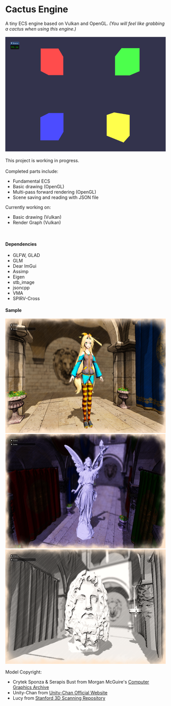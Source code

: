# Cactus Engine
A tiny ECS engine based on Vulkan and OpenGL. 
*(You will feel like grabbing a cactus when using this engine.)*<br/>
<br/>
<img src="/README_pix/Screenshot_0.png" width="640" height="360">
<br/><br/>
This project is working in progress.<br/><br/>Completed parts include:

- Fundamental ECS
- Basic drawing (OpenGL)
- Multi-pass forward rendering (OpenGL)
- Scene saving and reading with JSON file

Currently working on:

* Basic drawing (Vulkan) 
* Render Graph (Vulkan)

<br/>

#### Dependencies

- GLFW, GLAD
- GLM
- Dear ImGui
- Assimp
- Eigen
- stb_image
- jsoncpp
- VMA
- SPIRV-Cross



#### Sample

<img src="/README_pix/Screenshot_1.png" width="640" height="360">

<img src="/README_pix/Screenshot_2.png" width="640" height="360">

<img src="/README_pix/Screenshot_3.png" width="640" height="360">

Model Copyright:

- Crytek Sponza & Serapis Bust from Morgan McGuire's [Computer Graphics Archive](https://casual-effects.com/data)
- Unity-Chan from [Unity-Chan Official Website](https://unity-chan.com/)
- Lucy from [Stanford 3D Scanning Repository](http://graphics.stanford.edu/data/3Dscanrep/)